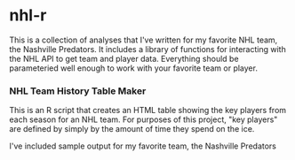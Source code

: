 # nhl-r

This is a collection of analyses that I've written for my favorite NHL team, the Nashville Predators.  It includes a library
of functions for interacting with the NHL API to get team and player data.  Everything should be parameteried well enough to
work with your favorite team or player.

### NHL Team History Table Maker
This is an R script that creates an HTML table showing the key players from each season for an NHL team.  For purposes of this project, "key players" are defined by simply by the amount of time they spend on the ice.

I've included sample output for my favorite team, the Nashville Predators
